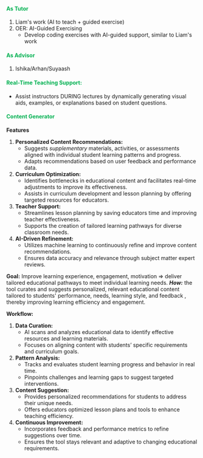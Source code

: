 #### <font color="#00b050">As Tutor</font>
1. Liam's work (AI to teach + guided exercise)
2. OER: AI-Guided Exercising 
	* Develop coding exercises with AI-guided support, similar to Liam's work
#### <font color="#00b050">As Advisor</font>
1. Ishika/Arhan/Suyaash 
####  <font color="#00b050">Real-Time Teaching Support: </font>
* Assist instructors DURING lectures by dynamically generating visual aids, examples, or explanations based on student questions.
#### <font color="#00b050">Content Generator</font>
 **Features**
1. **Personalized Content Recommendations:**  
   - Suggests *supplementary* materials, activities, or assessments aligned with individual student learning patterns and progress.
   - Adapts recommendations based on user feedback and performance data.
2. **Curriculum Optimization:**  
   - Identifies bottlenecks in educational content and facilitates real-time adjustments to improve its effectiveness.
   - Assists in curriculum development and lesson planning by offering targeted resources for educators.
3. **Teacher Support:**  
   - Streamlines lesson planning by saving educators time and improving teacher effectiveness.
   - Supports the creation of tailored learning pathways for diverse classroom needs.
4. **AI-Driven Refinement:**  
   - Utilizes machine learning to continuously refine and improve content recommendations.
   - Ensures data accuracy and relevance through subject matter expert reviews.

**Goal:** Improve learning experience, engagement, motivation => deliver tailored educational pathways to meet individual learning needs. ***How:*** the tool curates and suggests personalized, relevant educational content tailored to students' performance, needs, learning style, and feedback , thereby improving learning efficiency and engagement.

**Workflow:**
1. **Data Curation:**  
   - AI scans and analyzes educational data to identify effective resources and learning materials.  
   - Focuses on aligning content with students’ specific requirements and curriculum goals.
2. **Pattern Analysis:**  
   - Tracks and evaluates student learning progress and behavior in real time.  
   - Pinpoints challenges and learning gaps to suggest targeted interventions.
3. **Content Suggestion:**  
   - Provides personalized recommendations for students to address their unique needs.  
   - Offers educators optimized lesson plans and tools to enhance teaching efficiency.
4. **Continuous Improvement:**  
   - Incorporates feedback and performance metrics to refine suggestions over time.  
   - Ensures the tool stays relevant and adaptive to changing educational requirements.